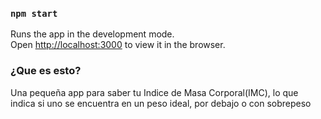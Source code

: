 ### `npm start`

Runs the app in the development mode.\
Open [http://localhost:3000](http://localhost:3000) to view it in the browser.

### ¿Que es esto?

Una pequeña app para saber tu Indice de Masa Corporal(IMC), lo que indica si uno se encuentra en un peso ideal, por debajo o con sobrepeso